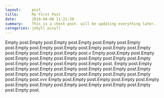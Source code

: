 ```yaml
---
layout:     post
title:      My First Post
date:       2018-04-08 11:21:29
summary:    This is a check post. will be updating everything later.
categories: jekyll pixyll
---
```


Empty post.Empty post.Empty post.Empty post.Empty post.Empty post.Empty post.Empty post.Empty post.Empty post.Empty post.Empty post.Empty post.Empty post.Empty post.v
Empty post.Empty post.Empty post.Empty post.Empty post.Empty post.Empty post.Empty post.Empty post.Empty post.Empty post.Empty post.Empty post.
Empty post.Empty post.Empty post.Empty post.Empty post.Empty post.Empty post.Empty post.Empty post.Empty post.Empty post.Empty post.Empty post.Empty post.Empty post.vvv
Empty post.Empty post.Empty post.Empty post.Empty post.Empty post.Empty post.Empty post.Empty post.Empty post.Empty post.Empty post.
